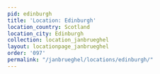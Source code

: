 ```yaml
---
pid: edinburgh
title: 'Location: Edinburgh'
location_country: Scotland
location_city: Edinburgh
collection: location_janbrueghel
layout: locationpage_janbrueghel
order: '097'
permalink: "/janbrueghel/locations/edinburgh/"
---
```


